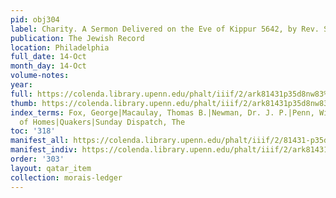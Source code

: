```yaml
---
pid: obj304
label: Charity. A Sermon Delivered on the Eve of Kippur 5642, by Rev. S. Morais.
publication: The Jewish Record
location: Philadelphia
full_date: 14-Oct
month_day: 14-Oct
volume-notes:
year:
full: https://colenda.library.upenn.edu/phalt/iiif/2/ark81431p35d8nw83%2FSHA256E-s7759469--bb9ba72a5f1e653912ab744f4f66198079810ddd9272e711ee5c128d543b3126.jpeg/full/3500,/0/default.jpg
thumb: https://colenda.library.upenn.edu/phalt/iiif/2/ark81431p35d8nw83%2FSHA256E-s7759469--bb9ba72a5f1e653912ab744f4f66198079810ddd9272e711ee5c128d543b3126.jpeg/full/!200,200/0/default.jpg
index_terms: Fox, George|Macaulay, Thomas B.|Newman, Dr. J. P.|Penn, William|Bicentennial|Philadelphia|City
  of Homes|Quakers|Sunday Dispatch, The
toc: '318'
manifest_all: https://colenda.library.upenn.edu/phalt/iiif/2/81431-p35d8nw83/manifest
manifest_indiv: https://colenda.library.upenn.edu/phalt/iiif/2/ark81431p35d8nw83%2FSHA256E-s7759469--bb9ba72a5f1e653912ab744f4f66198079810ddd9272e711ee5c128d543b3126.jpeg
order: '303'
layout: qatar_item
collection: morais-ledger
---
```

